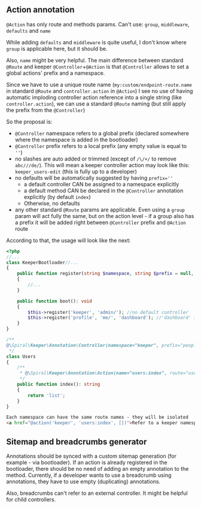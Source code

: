 ## Action annotation
`@Action` has only route and methods params. Can't use: `group`, `middleware`, `defaults` and `name`

While adding `defaults` and `middleware` is quite useful,
I don't know where `group` is applicable here, but it should be.

Also, `name` might be very helpful. The main difference between standard `@Route` and keeper `@Controller`+`@Action`
is that `@Controller` allows to set a global actions' prefix and a namespace.

Since we have to use a unique route name
(`my:custom/endpoint-route.name` in standard `@Route` and `controller.action` in `@Action`)
I see no use of having automatic imploding controller action reference into a single string (like `controller.action`),
we can use a standard `@Route` naming (but still apply the prefix from the `@Controller`)

So the proposal is:
- `@Controller` namespace refers to a global prefix (declared somewhere where the namespace is added in the bootloader)
- `@Controller` prefix refers to a local prefix (any empty value is equal to `''`)
- no slashes are auto added or trimmed (except of `/\/+/` to remove `abc///de/`).
This will mean a keeper controller action may look like this: `keeper_users-edit` (this is fully up to a developer)
- no defaults will be automatically suggested by having `prefix=''`
  - a default controller CAN be assigned to a namespace explicitly
  - a default method CAN be declared in the `@Controller` annotation explicitly (by default `index`) 
  - Otherwise, no defaults
- any other standard `@Route` params are applicable. Even using a `group` param will act fully the same,
but on the action level - if a group also has a prefix it will be added right between `@Controller` prefix and `@Action` route
  
  
According to that, the usage will look like the next:
```php
<?php
//...
class KeeperBootloader//...
{
    public function register(string $namespace, string $prefix = null, string $controllerDefault = null): void
    {
        //...
    }

    public function boot(): void
    {
        $this->register('keeper', 'admin/'); //no default controller
        $this->register('profile', 'me/', 'dashboard'); //'dashboard' is the default controller
    }
}
```

```php
/**
@\Spiral\Keeper\Annotation\Controller(namespace="keeper", prefix="people/", defaultAction="stats")
 */
class Users
{
    /**
     * @\Spiral\Keeper\Annotation\Action(name="users:index", route="users") //leading slash presents in the prefix
     */
    public function index(): string
    {
        return 'list';
    }
}
```

```html
Each namespace can have the same route names - they will be isolated
<a href="@action('keeper', 'users:index', [])">Refer to a keeper namespace.</a>
```

## Sitemap and breadcrumbs generator
Annotations should be synced with a custom sitemap generation (for example - via bootloader).
If an action is already registered in the bootloader, there should be no need of adding an empty annotation to the method.
Currently, if a developer wants to use a breadcrumb using annotations, they have to use empty (duplicating) annotations.

Also, breadcrumbs can't refer to an external controller. It might be helpful for child controllers.
